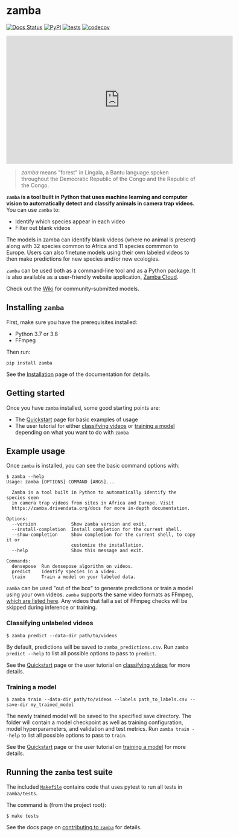# zamba

[![Docs Status](https://img.shields.io/badge/docs-stable-informational)]()
[![PyPI](https://img.shields.io/pypi/v/zamba.svg)](https://pypi.org/project/zamba/)
[![tests](https://github.com/drivendataorg/zamba/workflows/tests/badge.svg?branch=master)](https://github.com/drivendataorg/zamba/actions?query=workflow%3Atests+branch%3Amaster)
[![codecov](https://codecov.io/gh/drivendataorg/zamba/branch/master/graph/badge.svg)](https://codecov.io/gh/drivendataorg/zamba)

 
<div class="embed-responsive embed-responsive-16by9" width=500> 
    <iframe width=600 height=340 class="embed-responsive-item" src="https://s3.amazonaws.com/drivendata-public-assets/monkey-vid.mp4" 
frameborder="0" allowfullscreen=""></iframe></div>

> *zamba* means "forest" in Lingala, a Bantu language spoken throughout the Democratic Republic of the Congo and the Republic of the Congo.

**`zamba` is a tool built in Python that uses machine learning and computer vision to automatically detect and classify animals in camera trap videos.** You can use `zamba` to:

- Identify which species appear in each video
- Filter out blank videos

The models in zamba can identify blank videos (where no animal is present) along with 32 species common to Africa and 11 species commmon to Europe. Users can also finetune models using their own labeled videos to then make predictions for new species and/or new ecologies.

`zamba` can be used both as a command-line tool and as a Python package. It is also available as a user-friendly website application, [Zamba Cloud](https://www.zambacloud.com/).

Check out the [Wiki](https://github.com/drivendataorg/zamba/wiki) for community-submitted models.



## Installing `zamba`

First, make sure you have the prerequisites installed:

* Python 3.7 or 3.8
* FFmpeg

Then run:
```console
pip install zamba
```

See the [Installation](install/) page of the documentation for details.

## Getting started

Once you have `zamba` installed, some good starting points are:

- The [Quickstart](quickstart/) page for basic examples of usage
- The user tutorial for either [classifying videos](predict-tutorial/) or [training a model](train-tutorial/) depending on what you want to do with `zamba`

## Example usage

Once `zamba` is installed, you can see the basic command options with:
```console
$ zamba --help
Usage: zamba [OPTIONS] COMMAND [ARGS]...

  Zamba is a tool built in Python to automatically identify the species seen
  in camera trap videos from sites in Africa and Europe. Visit
  https://zamba.drivendata.org/docs for more in-depth documentation.

Options:
  --version             Show zamba version and exit.
  --install-completion  Install completion for the current shell.
  --show-completion     Show completion for the current shell, to copy it or
                        customize the installation.
  --help                Show this message and exit.

Commands:
  densepose  Run densepose algorithm on videos.
  predict    Identify species in a video.
  train      Train a model on your labeled data.
```

`zamba` can be used "out of the box" to generate predictions or train a model using your own videos. `zamba` supports the same video formats as FFmpeg, [which are listed here](https://www.ffmpeg.org/general.html#Supported-File-Formats_002c-Codecs-or-Features). Any videos that fail a set of FFmpeg checks will be skipped during inference or training.

### Classifying unlabeled videos

```console
$ zamba predict --data-dir path/to/videos
```

By default, predictions will be saved to `zamba_predictions.csv`. Run `zamba predict --help` to list all possible options to pass to `predict`.

See the [Quickstart](quickstart/) page or the user tutorial on [classifying videos](predict-tutorial/) for more details.

### Training a model

```console
$ zamba train --data-dir path/to/videos --labels path_to_labels.csv --save-dir my_trained_model
```

The newly trained model will be saved to the specified save directory. The folder will contain a model checkpoint as well as training configuration, model hyperparameters, and validation and test metrics. Run `zamba train --help` to list all possible options to pass to `train`.

See the [Quickstart](quickstart/) page or the user tutorial on [training a model](train-tutorial/) for more details.

## Running the `zamba` test suite

The included [`Makefile`](https://github.com/drivendataorg/zamba/blob/master/Makefile) contains code that uses pytest to run all tests in `zamba/tests`.

The command is (from the project root):

```console
$ make tests
```

See the docs page on [contributing to `zamba`](contribute/index.md) for details.
